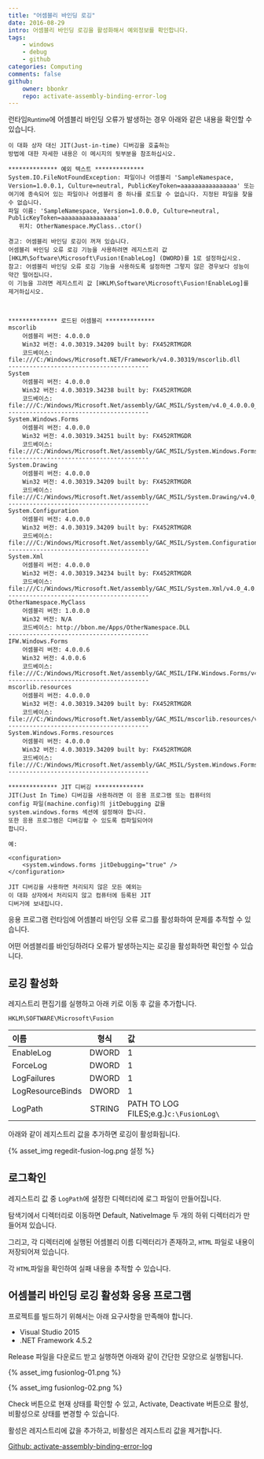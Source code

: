 ```yaml
---
title: "어셈블리 바인딩 로깅"
date: 2016-08-29
intro: 어셈블리 바인딩 로깅을 활성화해서 예외정보를 확인합니다.
tags:
    - windows
    - debug
    - github
categories: Computing
comments: false
github:
    owner: bbonkr
    repo: activate-assembly-binding-error-log
---
```


런타임<small>Runtime</small>에 어셈블리 바인딩 오류가 발생하는 경우 아래와 같은 내용을 확인할 수 있습니다.

```plaintext
이 대화 상자 대신 JIT(Just-in-time) 디버깅을 호출하는
방법에 대한 자세한 내용은 이 메시지의 뒷부분을 참조하십시오.

************** 예외 텍스트 **************
System.IO.FileNotFoundException: 파일이나 어셈블리 'SampleNamespace, Version=1.0.0.1, Culture=neutral, PublicKeyToken=aaaaaaaaaaaaaaaa' 또는 여기에 종속되어 있는 파일이나 어셈블리 중 하나를 로드할 수 없습니다. 지정된 파일을 찾을 수 없습니다.
파일 이름: 'SampleNamespace, Version=1.0.0.0, Culture=neutral, PublicKeyToken=aaaaaaaaaaaaaaaa'
   위치: OtherNamespace.MyClass..ctor()

경고: 어셈블리 바인딩 로깅이 꺼져 있습니다.
어셈블리 바인딩 오류 로깅 기능을 사용하려면 레지스트리 값 [HKLM\Software\Microsoft\Fusion!EnableLog] (DWORD)를 1로 설정하십시오.
참고: 어셈블리 바인딩 오류 로깅 기능을 사용하도록 설정하면 그렇지 않은 경우보다 성능이 약간 떨어집니다.
이 기능을 끄려면 레지스트리 값 [HKLM\Software\Microsoft\Fusion!EnableLog]를 제거하십시오.



************** 로드된 어셈블리 **************
mscorlib
    어셈블리 버전: 4.0.0.0
    Win32 버전: 4.0.30319.34209 built by: FX452RTMGDR
    코드베이스: file:///C:/Windows/Microsoft.NET/Framework/v4.0.30319/mscorlib.dll
----------------------------------------
System
    어셈블리 버전: 4.0.0.0
    Win32 버전: 4.0.30319.34238 built by: FX452RTMGDR
    코드베이스: file:///C:/Windows/Microsoft.Net/assembly/GAC_MSIL/System/v4.0_4.0.0.0__b77a5c561934e089/System.dll
----------------------------------------
System.Windows.Forms
    어셈블리 버전: 4.0.0.0
    Win32 버전: 4.0.30319.34251 built by: FX452RTMGDR
    코드베이스: file:///C:/Windows/Microsoft.Net/assembly/GAC_MSIL/System.Windows.Forms/v4.0_4.0.0.0__b77a5c561934e089/System.Windows.Forms.dll
----------------------------------------
System.Drawing
    어셈블리 버전: 4.0.0.0
    Win32 버전: 4.0.30319.34209 built by: FX452RTMGDR
    코드베이스: file:///C:/Windows/Microsoft.Net/assembly/GAC_MSIL/System.Drawing/v4.0_4.0.0.0__b03f5f7f11d50a3a/System.Drawing.dll
----------------------------------------
System.Configuration
    어셈블리 버전: 4.0.0.0
    Win32 버전: 4.0.30319.34209 built by: FX452RTMGDR
    코드베이스: file:///C:/Windows/Microsoft.Net/assembly/GAC_MSIL/System.Configuration/v4.0_4.0.0.0__b03f5f7f11d50a3a/System.Configuration.dll
----------------------------------------
System.Xml
    어셈블리 버전: 4.0.0.0
    Win32 버전: 4.0.30319.34234 built by: FX452RTMGDR
    코드베이스: file:///C:/Windows/Microsoft.Net/assembly/GAC_MSIL/System.Xml/v4.0_4.0.0.0__b77a5c561934e089/System.Xml.dll
----------------------------------------
OtherNamespace.MyClass
    어셈블리 버전: 1.0.0.0
    Win32 버전: N/A
    코드베이스: http://bbon.me/Apps/OtherNamespace.DLL
----------------------------------------
IFW.Windows.Forms
    어셈블리 버전: 4.0.0.6
    Win32 버전: 4.0.0.6
    코드베이스: file:///C:/Windows/Microsoft.Net/assembly/GAC_MSIL/IFW.Windows.Forms/v4.0_4.0.0.6__6b3a265306332740/IFW.Windows.Forms.dll
----------------------------------------
mscorlib.resources
    어셈블리 버전: 4.0.0.0
    Win32 버전: 4.0.30319.34209 built by: FX452RTMGDR
    코드베이스: file:///C:/Windows/Microsoft.Net/assembly/GAC_MSIL/mscorlib.resources/v4.0_4.0.0.0_ko_b77a5c561934e089/mscorlib.resources.dll
----------------------------------------
System.Windows.Forms.resources
    어셈블리 버전: 4.0.0.0
    Win32 버전: 4.0.30319.34209 built by: FX452RTMGDR
    코드베이스: file:///C:/Windows/Microsoft.Net/assembly/GAC_MSIL/System.Windows.Forms.resources/v4.0_4.0.0.0_ko_b77a5c561934e089/System.Windows.Forms.resources.dll
----------------------------------------

************** JIT 디버깅 **************
JIT(Just In Time) 디버깅을 사용하려면 이 응용 프로그램 또는 컴퓨터의
config 파일(machine.config)의 jitDebugging 값을
system.windows.forms 섹션에 설정해야 합니다.
또한 응용 프로그램은 디버깅할 수 있도록 컴파일되어야
합니다.

예:

<configuration>
    <system.windows.forms jitDebugging="true" />
</configuration>

JIT 디버깅을 사용하면 처리되지 않은 모든 예외는
이 대화 상자에서 처리되지 않고 컴퓨터에 등록된 JIT
디버거에 보내집니다.
```

응용 프로그램 런타임에 어셈블리 바인딩 오류 로그를 활성화하여 문제를 추적할 수 있습니다.

어떤 어셈블리를 바인딩하려다 오류가 발생하는지는 로깅을 활성화하면 확인할 수 있습니다.

## 로깅 활성화

레지스트리 편집기를 실행하고 아래 키로 이동 후 값을 추가합니다.

`HKLM\SOFTWARE\Microsoft\Fusion`

| 이름             |  형식  | 값                                     |
| :--------------- | :----: | :------------------------------------- |
| EnableLog        | DWORD  | 1                                      |
| ForceLog         | DWORD  | 1                                      |
| LogFailures      | DWORD  | 1                                      |
| LogResourceBinds | DWORD  | 1                                      |
| LogPath          | STRING | PATH TO LOG FILES;e.g.)`c:\FusionLog\` |

아래와 같이 레지스트리 값을 추가하면 로깅이 활성화됩니다.

{% asset_img regedit-fusion-log.png 설정 %}

## 로그확인

레지스트리 값 중 `LogPath`에 설정한 디렉터리에 로그 파일이 만들어집니다.

탐색기에서 디렉터리로 이동하면 Default, NativeImage 두 개의 하위 디렉터리가 만들어져 있습니다.

그리고, 각 디렉터리에 실행된 어셈블리 이름 디렉터리가 존재하고, `HTML` 파일로 내용이 저장되어져 있습니다.

각 `HTML`파일을 확인하여 실패 내용을 추적할 수 있습니다.

## 어셈블리 바인딩 로깅 활성화 응용 프로그램

프로젝트를 빌드하기 위해서는 아래 요구사항을 만족해야 합니다.

-   Visual Studio 2015
-   .NET Framework 4.5.2

Release 파일을 다운로드 받고 실행하면 아래와 같이 간단한 모양으로 실행됩니다.

{% asset_img fusionlog-01.png %}

{% asset_img fusionlog-02.png %}

Check 버튼으로 현재 상태를 확인할 수 있고, Activate, Deactivate 버튼으로 활성, 비활성으로 상태를 변경할 수 있습니다.

활성은 레지스트리에 값을 추가하고, 비활성은 레지스트리 값을 제거합니다.

[Github: activate-assembly-binding-error-log](https://github.com/bbonkr/activate-assembly-binding-error-log)
